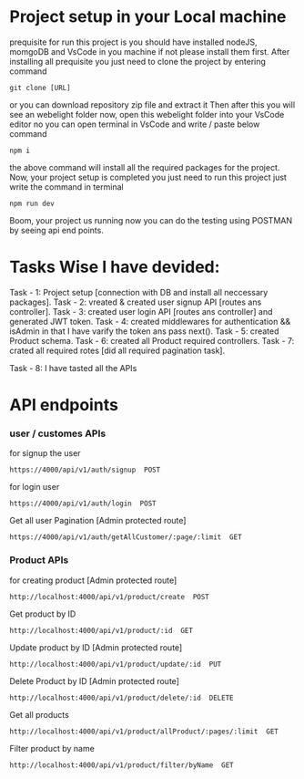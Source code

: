 
# Project setup in your Local machine
prequisite for run this project is you should have installed nodeJS, momgoDB and VsCode in you machine if not please install them first.
After installing all prequisite you just need to clone the project by entering command
```
git clone [URL]
```
or you can download repository zip file and extract it 
Then after this you will see an webelight folder now, open this webelight folder into your VsCode editor no you can open terminal in VsCode and write / paste below command
```
npm i
```
the above command will install all the required packages for the project.
Now, your project setup is completed you just need to run this project just write the command in terminal
```
npm run dev
```
Boom, your project us running now you can do the testing using POSTMAN by seeing api end points.

# Tasks Wise I have devided:
Task - 1: Project setup [connection with DB and install all neccessary packages].
Task - 2: vreated & created user signup API [routes ans controller].
Task - 3: created user login API [routes ans controller] and generated JWT token.
Task - 4: created middlewares for authentication && isAdmin in that I have varify the token ans pass next().
Task - 5: created Product schema.
Task - 6: created all Product required controllers.
Task - 7: crated all required rotes [did all required pagination task].

Task - 8: I have tasted all the APIs


# API endpoints

### user / customes APIs
for signup the user
```
https://4000/api/v1/auth/signup  POST
``` 
for login user
```
https://4000/api/v1/auth/login  POST
```
Get all user Pagination [Admin protected route]
```
https://4000/api/v1/auth/getAllCustomer/:page/:limit  GET
```

### Product APIs 
for creating product [Admin protected route]
```
http://localhost:4000/api/v1/product/create  POST
```
Get product by ID
```
http://localhost:4000/api/v1/product/:id  GET
```
Update product by ID [Admin protected route]
```
http://localhost:4000/api/v1/product/update/:id  PUT
```
Delete Product by ID [Admin protected route]
```
http://localhost:4000/api/v1/product/delete/:id  DELETE
```
Get all products 
```
http://localhost:4000/api/v1/product/allProduct/:pages/:limit  GET
```
Filter product by name
```
http://localhost:4000/api/v1/product/filter/byName  GET
```




